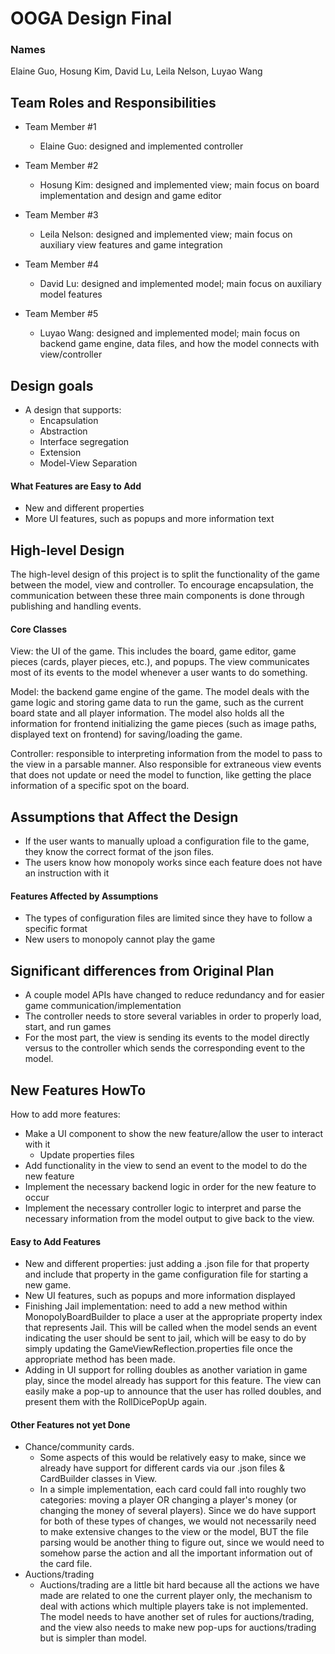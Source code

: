 # OOGA Design Final
### Names
Elaine Guo, Hosung Kim, David Lu, Leila Nelson, Luyao Wang

## Team Roles and Responsibilities

 * Team Member #1
   * Elaine Guo: designed and implemented controller

 * Team Member #2
   * Hosung Kim: designed and implemented view; main focus on board implementation and design and game editor

 * Team Member #3
   * Leila Nelson: designed and implemented view; main focus on auxiliary view features and game integration

 * Team Member #4
   * David Lu: designed and implemented model; main focus on auxiliary model features

 * Team Member #5
   * Luyao Wang: designed and implemented model; main focus on backend game engine, data files, and how the model connects 
     with view/controller

## Design goals
* A design that supports:
  * Encapsulation
  * Abstraction
  * Interface segregation
  * Extension
  * Model-View Separation

#### What Features are Easy to Add
* New and different properties
* More UI features, such as popups and more information text

## High-level Design
The high-level design of this project is to split the functionality of the game between the model, view and controller.
To encourage encapsulation, the communication between these three main components is done through publishing and handling
events.

#### Core Classes
View: the UI of the game. This includes the board, game editor, game pieces (cards, player pieces, etc.), and popups. The
view communicates most of its events to the model whenever a user wants to do something.

Model: the backend game engine of the game. The model deals with the game logic and storing game data to run
the game, such as the current board state and all player information. The model also holds all the information for frontend initializing
the game pieces (such as image paths, displayed text on frontend) for saving/loading the game.

Controller: responsible to interpreting information from the model to pass to the view in a parsable manner. Also responsible
for extraneous view events that does not update or need the model to function, like getting the place information of a 
specific spot on the board.


## Assumptions that Affect the Design
* If the user wants to manually upload a configuration file to the game, they know the correct format of 
the json files.
* The users know how monopoly works since each feature does not have an instruction with it

#### Features Affected by Assumptions
* The types of configuration files are limited since they have to follow a specific format
* New users to monopoly cannot play the game


## Significant differences from Original Plan
* A couple model APIs have changed to reduce redundancy and for easier game communication/implementation
* The controller needs to store several variables in order to properly load, start, and run games
* For the most part, the view is sending its events to the model directly versus to the controller which sends the corresponding event to the model.

## New Features HowTo
How to add more features:
* Make a UI component to show the new feature/allow the user to interact with it
  * Update properties files
* Add functionality in the view to send an event to the model to do the new feature
* Implement the necessary backend logic in order for the new feature to occur
* Implement the necessary controller logic to interpret and parse the necessary information from the model output to give back to the view.

#### Easy to Add Features
* New and different properties: just adding a .json file for that property and include that property in the game configuration file for starting a new game.
* New UI features, such as popups and more information displayed
* Finishing Jail implementation: need to add a new method within MonopolyBoardBuilder to place a 
  user at the appropriate property index that represents Jail. This will be called when the model
  sends an event indicating the user should be sent to jail, which will be easy to do by simply updating the GameViewReflection.properties file once the appropriate method has been made.
* Adding in UI support for rolling doubles as another variation in game play, since the model already has support for 
  this feature. The view can easily make a pop-up to announce that the user has rolled doubles, and present them with the RollDicePopUp again.


#### Other Features not yet Done
* Chance/community cards.
  * Some aspects of this would be relatively easy to make, since we already have support for different cards via our .json files & CardBuilder classes in View.
  * In a simple implementation, each card could fall into roughly two categories: moving a player OR changing a player's 
    money (or changing the money of several players). Since we do have support for both of these types of changes, we 
    would not necessarily need to make extensive changes to the view or the model, BUT the file parsing would be another 
    thing to figure out, since we would need to somehow parse the action and all the important information out of the card file.
* Auctions/trading
  * Auctions/trading are a little bit hard because all the actions we have made are related to one the current player only,
    the mechanism to deal with actions which multiple players take is not implemented. The model needs to have another set
    of rules for auctions/trading, and the view also needs to make new pop-ups for auctions/trading but is simpler than model.

